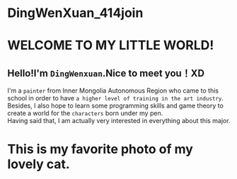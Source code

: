 # DingWenXuan_414join
WELCOME TO MY LITTLE WORLD!
==
Hello!I'm `DingWenxuan`.Nice to meet you！XD
- 
I'm a `painter` from Inner Mongolia Autonomous Region
who came to this school in order to have `a higher level of training in the art industry`.<br>
Besides, I also hope to learn some programming skills and game theory to create a world for the `characters` born under my pen.<br>
Having said that, I am actually very interested in everything about this major.
#  This is my favorite photo of my lovely cat.
